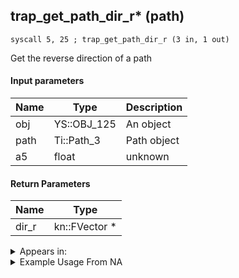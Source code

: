 ## trap_get_path_dir_r* (path)

`syscall 5, 25 ; trap_get_path_dir_r (3 in, 1 out)`

Get the reverse direction of a path

#### Input parameters
| Name | Type | Description
|------|------|------------
| obj   | YS::OBJ_125   | An object
| path   | Ti::Path_3   | Path object
| a5   | float   | unknown


#### Return Parameters
| Name | Type
|------|-----
| dir_r   | kn::FVector *   


<details>
	<summary>Appears in:</summary>

</details>

<details>
	<summary>Example Usage From NA</summary>

</details>

